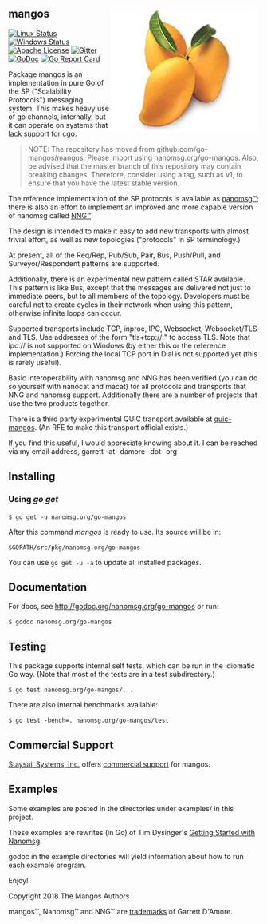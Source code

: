 ## mangos <img src=mangos.jpg align=right>


[![Linux Status](https://img.shields.io/circleci/project/github/nanomsg/mangos.svg?label=linux)](https://circleci.com/gh/nanomsg/mangos)
[![Windows Status](https://img.shields.io/appveyor/ci/nanomsg/mangos.svg?label=windows)](https://ci.appveyor.com/project/nanomsg/mangos)
[![Apache License](https://img.shields.io/badge/license-APACHE2-blue.svg)](https://github.com/nanomsg/mangos/blob/master/LICENSE)
[![Gitter](https://img.shields.io/badge/gitter-join-brightgreen.svg)](https://gitter.im/go-mangos/mangos)
[![GoDoc](https://img.shields.io/badge/godoc-reference-blue.svg)](https://godoc.org/nanomsg.org/go-mangos)
[![Go Report Card](https://goreportcard.com/badge/nanomsg.org/go-mangos)](https://goreportcard.com/report/nanomsg.org/go-mangos)

Package mangos is an implementation in pure Go of the SP
("Scalability Protocols")
messaging system.
This makes heavy use of go channels, internally, but it can operate
on systems that lack support for cgo.

> NOTE: The repository has moved from github.com/go-mangos/mangos.
> Please import using nanomsg.org/go-mangos.  Also, be advised that
> the master branch of this repository may contain breaking changes.
> Therefore, consider using a tag, such as v1, to ensure that you have
> the latest stable version.

The reference implementation of the SP protocols is available as
[nanomsg&trade;](http://www.nanomsg.org); there is also an effort to implement
an improved and more capable version of nanomsg called
[NNG&trade;](https://github.com/nanomsg/nng).

The design is intended to make it easy to add new transports with almost trivial
effort, as well as new topologies ("protocols" in SP terminology.)

At present, all of the Req/Rep, Pub/Sub, Pair, Bus, Push/Pull, and
Surveyor/Respondent patterns are supported.

Additionally, there is an experimental new pattern called STAR available.  This
pattern is like Bus, except that the messages are delivered not just to
immediate peers, but to all members of the topology.  Developers must be careful
not to create cycles in their network when using this pattern, otherwise
infinite loops can occur.

Supported transports include TCP, inproc, IPC, Websocket, Websocket/TLS and TLS.
Use addresses of the form "tls+tcp://<host>:<port>" to access TLS.
Note that ipc:// is not supported on Windows (by either this or the reference
implementation.)  Forcing the local TCP port in Dial is not supported yet (this
is rarely useful).

Basic interoperability with nanomsg and NNG has been verified (you can do
so yourself with nanocat and macat) for all protocols and transports
that NNG and nanomsg support.
Additionally there are a number of projects that use the two products together.

There is a third party experimental QUIC transport available at
[quic-mangos](https://github.com/lthibault/quic-mangos).  (An RFE to make this
transport official exists.)

If you find this useful, I would appreciate knowing about it.  I can be reached
via my email address, garrett -at- damore -dot- org

## Installing

### Using *go get*

    $ go get -u nanomsg.org/go-mangos

After this command *mangos* is ready to use. Its source will be in:

    $GOPATH/src/pkg/nanomsg.org/go-mangos

You can use `go get -u -a` to update all installed packages.

## Documentation

For docs, see http://godoc.org/nanomsg.org/go-mangos or run:

    $ godoc nanomsg.org/go-mangos

## Testing

This package supports internal self tests, which can be run in
the idiomatic Go way.  (Note that most of the tests are in a test
subdirectory.)

    $ go test nanomsg.org/go-mangos/...

There are also internal benchmarks available:

    $ go test -bench=. nanomsg.org/go-mangos/test

## Commercial Support

[Staysail Systems, Inc.](mailto:info@staysail.tech) offers
[commercial support](http://staysail.tech/support/mangos) for mangos.

## Examples

Some examples are posted in the directories under examples/
in this project.

These examples are rewrites (in Go) of Tim Dysinger's
[Getting Started with Nanomsg](http://nanomsg.org/gettingstarted/index.html).

godoc in the example directories will yield information about how to run
each example program.

Enjoy!

Copyright 2018 The Mangos Authors

mangos&trade;, Nanomsg&trade; and NNG&trade; are [trademarks](http://nanomsg.org/trademarks.html) of Garrett D'Amore.

